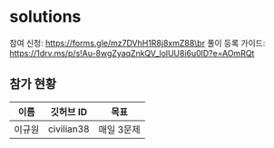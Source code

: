 # solutions

참여 신청: https://forms.gle/mz7DVhH1R8j8xmZ88\br
풀이 등록 가이드: https://1drv.ms/p/s!Au-8wgZyaqZnkQV_lolUU8i6u0lD?e=AOmRQt

## 참가 현황
|이름|깃허브 ID|목표|
|------|--------------------|------------|
|이규원|civilian38|매일 3문제|
